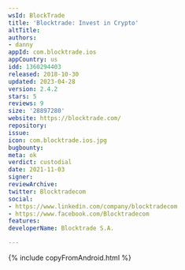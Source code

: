 ```yaml
---
wsId: BlockTrade
title: 'Blocktrade: Invest in Crypto'
altTitle: 
authors:
- danny
appId: com.blocktrade.ios
appCountry: us
idd: 1360294403
released: 2018-10-30
updated: 2023-04-28
version: 2.4.2
stars: 5
reviews: 9
size: '28897280'
website: https://blocktrade.com/
repository: 
issue: 
icon: com.blocktrade.ios.jpg
bugbounty: 
meta: ok
verdict: custodial
date: 2021-11-03
signer: 
reviewArchive: 
twitter: Blocktradecom
social:
- https://www.linkedin.com/company/blocktradecom
- https://www.facebook.com/Blocktradecom
features: 
developerName: Blocktrade S.A.

---
```


{% include copyFromAndroid.html %}
